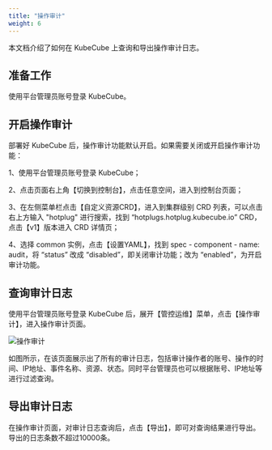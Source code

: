 ```yaml
---
title: "操作审计"
weight: 6
---
```


本文档介绍了如何在 KubeCube 上查询和导出操作审计日志。

## 准备工作

使用平台管理员账号登录 KubeCube。

## 开启操作审计

部署好 KubeCube 后，操作审计功能默认开启。如果需要关闭或开启操作审计功能：

1、使用平台管理员账号登录 KubeCube；

2、点击页面右上角【切换到控制台】，点击任意空间，进入到控制台页面；

3、在左侧菜单栏点击【自定义资源CRD】，进入到集群级别 CRD 列表，可以点击右上方输入 "hotplug" 进行搜索，找到 “hotplugs.hotplug.kubecube.io” CRD，点击【v1】版本进入 CRD 详情页；

4、选择 common 实例，点击【设置YAML】，找到 spec - component - name: audit，将 “status” 改成 “disabled”，即关闭审计功能；改为 “enabled”，为开启审计功能。

## 查询审计日志

使用平台管理员账号登录 KubeCube 后，展开【管控运维】菜单，点击【操作审计】，进入操作审计页面。

![操作审计](/imgs/产品使用指南/运维管理功能/操作审计/操作审计.png)

如图所示，在该页面展示出了所有的审计日志，包括审计操作者的账号、操作的时间、IP地址、事件名称、资源、状态。同时平台管理员也可以根据账号、IP地址等进行过滤查询。

## 导出审计日志

在操作审计页面，对审计日志查询后，点击【导出】，即可对查询结果进行导出。导出的日志条数不超过10000条。
